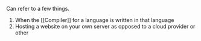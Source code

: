 Can refer to a few things.

1. When the [[Compiler]] for a language is written in that language
2. Hosting a website on your own server as opposed to a cloud provider or other